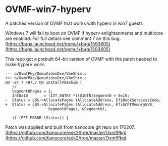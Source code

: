 # OVMF-win7-hyperv
A patched version of OVMF that works with hyperv in win7 guests

Windows 7 will fail to boot on OVMF if hyperv enlightenments and multicore are enabled. For full details see comment 7 on this bug.
[https://bugs.launchpad.net/qemu/+bug/1593605](https://bugs.launchpad.net/qemu/+bug/1593605)

This repo got a prebuilt 64-bit version of OVMF with the patch needed to make hyperv work.

    --- a/OvmfPkg/QemuVideoDxe/VbeShim.c
    +++ b/OvmfPkg/QemuVideoDxe/VbeShim.c
    @@ -87,7 +87,7 @@ InstallVbeShim (
       //
       Segment0Pages = 1;
       Int0x10       = (IVT_ENTRY *)(UINTN)Segment0 + 0x10;
    -  Status = gBS->AllocatePages (AllocateAddress, EfiBootServicesCode,
    +  Status = gBS->AllocatePages (AllocateAddress, EfiACPIMemoryNVS,
                       Segment0Pages, &Segment0);

       if (EFI_ERROR (Status)) {

Patch was applied and built from tianocore git repo on 170207.
[https://github.com/tianocore/edk2/tree/master/OvmfPkg](https://github.com/tianocore/edk2/tree/master/OvmfPkg)
